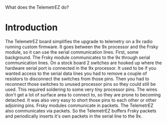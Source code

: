 What does the TelemetrEZ do?

# Introduction #

The TelemetrEZ board simplifies the upgrade to telemetry on a 9x radio running custom firmware.  It goes between the 9x processor and the Frsky module, so it can use the serial communication lines.
First, some background.  The Frsky module communicates to the 9x through serial communication lines.  On a stock board 2 switches are hooked up where the hardware serial port is connected in the 9x processor.  It used to be if you wanted access to the serial data lines you had to remove a couple of resistors to disconnect the switches from those pins.  Then you had to reconnect those switches to unused processor pins so they could still be used.  This required soldering to some very tiny processor pins.  The wires don't get a lot of surface area to connect to, so they are prone to becoming detached.  It was also very easy to short those pins to each other or other adjoining pins.
Frsky modules communicate in packets.  The TelemetrEZ also communicates via packets.  So the TelemetrEZ buffers Frsky packets and periodically inserts it's own packets in the serial line to the 9x.